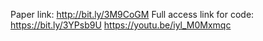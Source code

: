 Paper link: http://bit.ly/3M9CoGM
Full access link for code: https://bit.ly/3YPsb9U
https://youtu.be/iyl_M0Mxmqc

